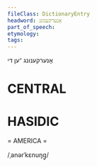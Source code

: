```yaml
---
fileClass: DictionaryEntry
headword: אָנערקענונג
part_of_speech: 
etymology: 
tags: 
---
```

אָנערקענונג
־ען
די

CENTRAL
========

HASIDIC
=======
= AMERICA = 

/ˌanərˈkɛnuŋg̥/